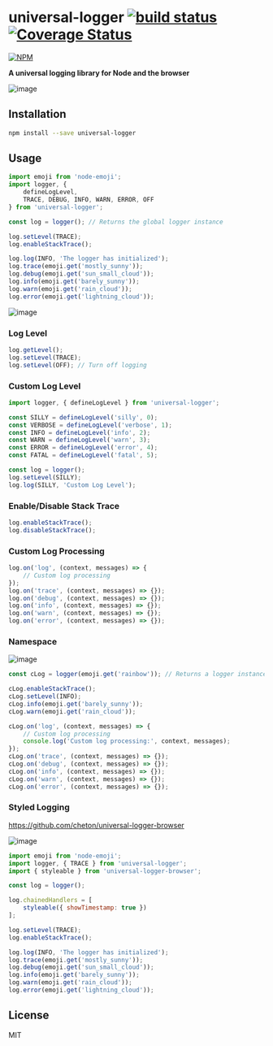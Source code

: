 # universal-logger [![build status](https://travis-ci.org/cheton/universal-logger.svg?branch=master)](https://travis-ci.org/cheton/universal-logger) [![Coverage Status](https://coveralls.io/repos/github/cheton/universal-logger/badge.svg?branch=master)](https://coveralls.io/github/cheton/universal-logger?branch=master)

[![NPM](https://nodei.co/npm/universal-logger.png?downloads=true&stars=true)](https://www.npmjs.com/package/universal-logger)

**A universal logging library for Node and the browser**
 
![image](https://cloud.githubusercontent.com/assets/447801/25858430/4d0651de-350e-11e7-9071-0ad8b2b8fece.png)

## Installation

```bash
npm install --save universal-logger
```

## Usage
```js
import emoji from 'node-emoji';
import logger, {
    defineLogLevel,
    TRACE, DEBUG, INFO, WARN, ERROR, OFF
} from 'universal-logger';

const log = logger(); // Returns the global logger instance

log.setLevel(TRACE);
log.enableStackTrace();

log.log(INFO, 'The logger has initialized');
log.trace(emoji.get('mostly_sunny'));
log.debug(emoji.get('sun_small_cloud'));
log.info(emoji.get('barely_sunny'));
log.warn(emoji.get('rain_cloud'));
log.error(emoji.get('lightning_cloud'));
```

![image](https://cloud.githubusercontent.com/assets/447801/25858187/b7290152-350d-11e7-83bb-41fa6151fa6d.png)

### Log Level
```js
log.getLevel();
log.setLevel(TRACE);
log.setLevel(OFF); // Turn off logging
```

### Custom Log Level
```js
import logger, { defineLogLevel } from 'universal-logger';

const SILLY = defineLogLevel('silly', 0);
const VERBOSE = defineLogLevel('verbose', 1);
const INFO = defineLogLevel('info', 2);
const WARN = defineLogLevel('warn', 3);
const ERROR = defineLogLevel('error', 4);
const FATAL = defineLogLevel('fatal', 5);

const log = logger();
log.setLevel(SILLY);
log.log(SILLY, 'Custom Log Level');
```

### Enable/Disable Stack Trace
```js
log.enableStackTrace();
log.disableStackTrace();
```

### Custom Log Processing
```js
log.on('log', (context, messages) => {
    // Custom log processing
});
log.on('trace', (context, messages) => {});
log.on('debug', (context, messages) => {});
log.on('info', (context, messages) => {});
log.on('warn', (context, messages) => {});
log.on('error', (context, messages) => {});
```

### Namespace
![image](https://cloud.githubusercontent.com/assets/447801/25858521/84e4ae20-350e-11e7-8eb0-ab3d4d2cf3d0.png)

```js
const cLog = logger(emoji.get('rainbow')); // Returns a logger instance with the given namespace

cLog.enableStackTrace();
cLog.setLevel(INFO);
cLog.info(emoji.get('barely_sunny'));
cLog.warn(emoji.get('rain_cloud'));

cLog.on('log', (context, messages) => {
    // Custom log processing
    console.log('Custom log processing:', context, messages);
});
cLog.on('trace', (context, messages) => {});
cLog.on('debug', (context, messages) => {});
cLog.on('info', (context, messages) => {});
cLog.on('warn', (context, messages) => {});
cLog.on('error', (context, messages) => {});
```

### Styled Logging

https://github.com/cheton/universal-logger-browser

![image](https://cloud.githubusercontent.com/assets/447801/25890227/5aa8a12a-359f-11e7-94d6-7818a16acde9.png)

```js
import emoji from 'node-emoji';
import logger, { TRACE } from 'universal-logger';
import { styleable } from 'universal-logger-browser';

const log = logger();

log.chainedHandlers = [
    styleable({ showTimestamp: true })
];

log.setLevel(TRACE);
log.enableStackTrace();

log.log(INFO, 'The logger has initialized');
log.trace(emoji.get('mostly_sunny'));
log.debug(emoji.get('sun_small_cloud'));
log.info(emoji.get('barely_sunny'));
log.warn(emoji.get('rain_cloud'));
log.error(emoji.get('lightning_cloud'));
```

## License

MIT
